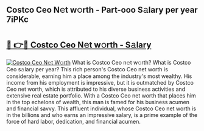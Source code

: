 ## Costco Ceo N𝚎t w𝚘rth - Part-ooo S𝚊lary per year 7iPKc

# <h2><a href="http://gc1aby9.nevu.top/?p=Costco+Ceo">🔗 👉🔴 Costco Ceo N𝚎t w𝚘rth - S𝚊lary</a></h2>

[![Costco Ceo N𝚎t W𝚘rth](https://i.imgur.com/Oavwk0R.jpeg)](http://gc1aby9.nevu.top/?p=Costco+Ceo)
What is Costco Ceo n𝚎t w𝚘rth? What is Costco Ceo s𝚊lary per year?
This rich person's Costco Ceo net worth is considerable, earning him a place among the industry's most wealthy. His income from his employment is impressive, but it is outmatched by Costco Ceo net worth, which is attributed to his diverse business activities and extensive real estate portfolio. With a Costco Ceo net worth that places him in the top echelons of wealth, this man is famed for his business acumen and financial savvy. This affluent individual, whose Costco Ceo net worth is in the billions and who earns an impressive salary, is a prime example of the force of hard labor, dedication, and financial acumen.

